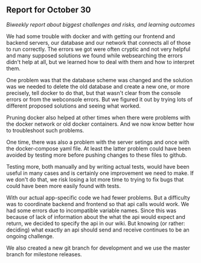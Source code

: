 
## Report for October 30

_Biweekly report about biggest challenges and risks, and learning outcomes_

We had some trouble with docker and with getting our frontend and backend servers, our database and our network that connects all of those to run correctly. The errors we got were often cryptic and not very helpful and many supposed solutions we found while websearching the errors didn't help at all, but we learned how to deal with them and how to interpret them.

One problem was that the database scheme was changed and the solution was we needed to delete the old database and create a new one, or more precisely, tell docker to do that, but that wasn't clear from the console errors or from the webconsole errors. But we figured it out by trying lots of different proposed solutions and seeing what worked.

Pruning docker also helped at other times when there were problems with the docker network or old docker containers. And we now know better how to troubleshoot such problems.

One time, there was also a problem with the server setings and once with the docker-compose yaml file. At least the latter problem could have been avoided by testing more before pushing changes to these files to github.

Testing more, both manually and by writing actual tests, would have been useful in many cases and is certainly one improvement we need to make. If we don't do that, we risk losing a lot more time to trying to fix bugs that could have been more easily found with tests.

With our actual app-specific code we had fewer problems. But a difficulty was to coordinate backend and frontend so that api calls would work. We had some errors due to incompatible variable names. Since this was because of lack of information about the what the api would expect and return, we decided to specify the api in our wiki. But knowing (or rather: deciding) what exactly an api should send and receive continues to be an ongoing challenge.

We also created a new git branch for development and we use the master branch for milestone releases.

